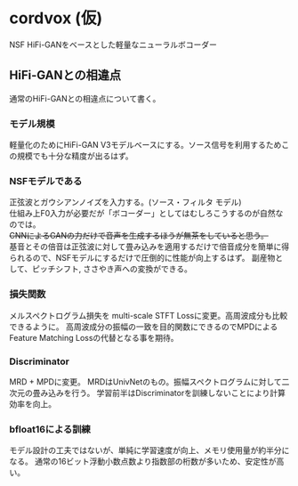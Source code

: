 # cordvox (仮)
NSF HiFi-GANをベースとした軽量なニューラルボコーダー

## HiFi-GANとの相違点
通常のHiFi-GANとの相違点について書く。

### モデル規模
軽量化のためにHiFi-GAN V3モデルベースにする。ソース信号を利用するためこの規模でも十分な精度が出るはず。

### NSFモデルである
正弦波とガウシアンノイズを入力する。(ソース・フィルタ モデル)  
仕組み上F0入力が必要だが「ボコーダー」としてはむしろこうするのが自然なのでは。  
~~CNNによるGANの力だけで音声を生成するほうが無茶をしていると思う。~~  
基音とその倍音は正弦波に対して畳み込みを適用するだけで倍音成分を簡単に得られるので、NSFモデルにするだけで圧倒的に性能が向上するはず。
副産物として、ピッチシフト, ささやき声への変換ができる。

### 損失関数
メルスペクトログラム損失を multi-scale STFT Lossに変更。高周波成分も比較できるように。
高周波成分の振幅の一致を目的関数にできるのでMPDによるFeature Matching Lossの代替となる事を期待。

### Discriminator
MRD + MPDに変更。
MRDはUnivNetのもの。振幅スペクトログラムに対して二次元の畳み込みを行う。
学習前半はDiscriminatorを訓練しないことにより計算効率を向上。

### bfloat16による訓練
モデル設計の工夫ではないが、単純に学習速度が向上、メモリ使用量が約半分になる。
通常の16ビット浮動小数点数より指数部の桁数が多いため、安定性が高い。